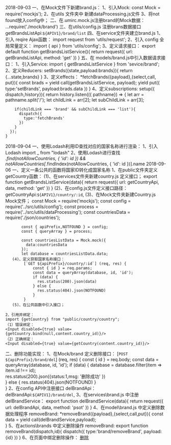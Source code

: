 2018-09-03
一、在Mock文件下新建brand.js：
    1、引入Mock:
      const Mock = require('mockjs');
    2、在utils 文件夹中 新建dataProcessing.js文件
    3、将not found放入config中；
二、在.umirc.mock.js注册brand的Mock数据：
    ...require('./mock/brand')
三、在utils/config.js 注册brans数据接口
    getBrandsListApi:`${APIV1}/brand/list`
四、在service文件夹建立brand.js
    1、引入 reqire Ajax函数：
    import request from 'utils/request';
    2、引入 config 全局常量定义：
    import { api } from 'utils/config';
    3、定义请求接口：
    export default function getBrandsListService(){
      return request({
        url: getBrandsListApi,
        method: 'get'
      })
    }
五、在 models/brand.js中引入数据请求接口：
    1、引入Service: 
    import { getBrandsListService } from 'sevice/brand';
    2、定义Reducers:
    setBrands({state,payload:brands}){
      return {...state,brands}
    }
    3、定义effects：
    *fetchBrands({payload},{select,call, put}){
      const brads = yield call(getBrandsListService, payload);
      yield put({
        type:'setBrands',
        payload:brads.data
      })
    }
    4、定义subscriptions:
    setup({ dispatch,history}){
      return history.listen(({ pathname}) => {
        let arr = pathname.split('/');
        let childLink = arr[2];
        let subChildLink = arr[3];

        if(childLink === 'brand' && subChildLink === 'list'){
          dispatch({
            type:'fetchBrands'
          })
        }
      });
    }

2018-09-04
一、使用Lodash利用ID查找对应的国家名称进行渲染：
    1、引入Lodash
    import _ from "lodash"
    2、使用Lodash进行查找
    _.find(notAllowCountries, { 'id': id }) && notAllowCountries[_.findIndex(notAllowCountries, { 'id': id })].name
2018-09-06
一、定义一条公共的函数将国家ID转化成国家名称
    1、在public文件夹定义getCountry函数：
       (1)、在services文件夹新建country.js 定义接口；
            export function getBrandsListService(data){
              return request({
                url: getCountryApi,
                data,
                method: 'get'
              })
            }
       (2)、在config.js文件定义接口路径：
            getCountryApi:`${APIV1}/country/:id`,
       (3)、在Mock文件夹新建Country.js Mock文件；
           const Mock = require('mockjs');
           const config = require('../src/utils/config');
           const process = require('../src/utils/dataProcessing');
           const countriesData = require('./json/countries');
           
           const { apiPrefix,NOTFOUND } = config;
           const { queryArray } = process;
           
           const countriesListData = Mock.mock({
             data:countriesData
           });
           let database = countriesListData.data;
       (4)、定义获取国家名称接口：
            [`GET ${apiPrefix}/country/:id`] (req, res) {
                const { id } = req.params;
                const data = queryArray(database, id, 'id');
                if (data) {
                  res.status(200).json(data)
                } else {
                  res.status(404).json(NOTFOUND)
                }
            }
       (5)、在公共函数中引入接口；
       
    2、引用并绑定：
    import {getCountry} from "public/country/country";
    （1）错误绑定：
    <Input disabled={true} value={getCountry.bind(null,content.country_id)}/>
    （2）正确绑定：
    <Input disabled={true} value={getCountry(content.country_id)}/>
二、删除功能实现：
    1、在Mock/brand 定义删除接口：
    [`POST ${apiPrefix}/brand/del`] (req, res) {
        const { id } = req.body;
        const data = queryArray(database, id, 'id');
        if (data) {
          database = database.filter(item => item.id !== id);      
          res.status(200).json({status:1,msg: '删除成功' })      
        } else {
          res.status(404).json(NOTFOUND)
        }    
    }
    2、在config API中注册接口 delBrandApi：
    delBrandApi:`${APIV1}/brand/del`,
    3、在services\brand.js 中注册 delBrandService：
    export function delBrandService(data){
      return request({
        url: delBrandApi,
        data,
        method: 'psot'
      })
    }
    4、在model\brand.js 中定义删除数据处理程序 removeBrand:
    *removeBrand({payload},{select,call,put}){
      const data = yield call(delBrandService,payload);      
    }
    5、在actions\brands 中定义删除操作 removeBrand:
    export function removeBrand(dispatch,id){
      dispatch({
        type:'brand/removeBrand',
        payload:{id}
      })
    }
    6、在页面中绑定删除操作：
    <a href="javascript:;" onClick={removeBrand.bind(null,record.id)}> 删除 </a>
